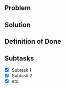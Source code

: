## Problem
<!--Add a description and the userstory prompt-->

## Solution

## Definition of Done

## Subtasks
- [x] Subtask 1
- [x] Subtask 2
- [x] etc.

